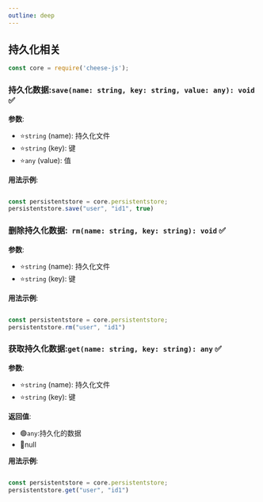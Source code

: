 ```yaml
---
outline: deep
---
```


## 持久化相关

```javascript
const core = require('cheese-js');
```

### 持久化数据:`save(name: string, key: string, value: any): void` :white_check_mark:

**参数**:

- ⭐`string` (name): 持久化文件
- ⭐`string` (key): 键
- ⭐`any` (value): 值

**用法示例**:

```javascript

const persistentstore = core.persistentstore;
persistentstore.save("user", "id1", true)
```

### 删除持久化数据:` rm(name: string, key: string): void` :white_check_mark:

**参数**:

- ⭐`string` (name): 持久化文件
- ⭐`string` (key): 键

**用法示例**:

```javascript

const persistentstore = core.persistentstore;
persistentstore.rm("user", "id1")
```

### 获取持久化数据:`get(name: string, key: string): any` :white_check_mark:

**参数**:

- ⭐`string` (name): 持久化文件
- ⭐`string` (key): 键

**返回值**:

- :green_circle:`any`:持久化的数据
- :red_circle:null

**用法示例**:

```javascript

const persistentstore = core.persistentstore;
persistentstore.get("user", "id1")
```

